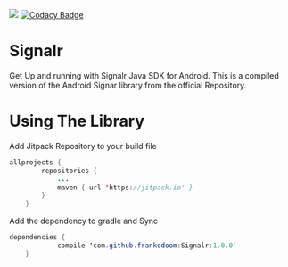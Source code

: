 
[![](https://jitpack.io/v/frankodoom/Signalr.svg)](https://jitpack.io/#frankodoom/Signalr)
[![Codacy Badge](https://api.codacy.com/project/badge/Grade/da00eb00f699416593b2e1de3b0c6095)](https://www.codacy.com/app/frankodoom/Signalr?utm_source=github.com&amp;utm_medium=referral&amp;utm_content=frankodoom/Signalr&amp;utm_campaign=Badge_Grade)


# Signalr

Get Up and running with Signalr Java SDK for Android. This is a compiled version of the Android Signar library from the official Repository.

# Using The Library

Add Jitpack Repository to your build file

```java
allprojects {
		repositories {
			...
			maven { url 'https://jitpack.io' }
		}
	}
```

Add the dependency to gradle and Sync

```java
dependencies {
	        compile 'com.github.frankodoom:Signalr:1.0.0'
	}
```
